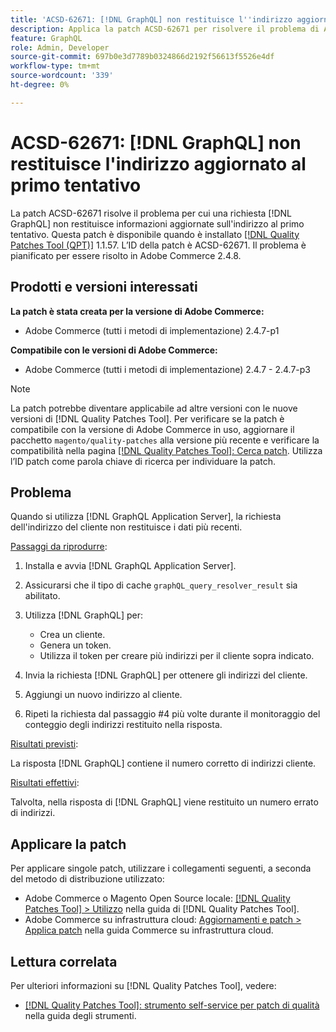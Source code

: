 ```yaml
---
title: 'ACSD-62671: [!DNL GraphQL] non restituisce l''indirizzo aggiornato al primo tentativo'
description: Applica la patch ACSD-62671 per risolvere il problema di Adobe Commerce per cui una richiesta di  [!DNL GraphQL]  non restituisce informazioni aggiornate sull'indirizzo al primo tentativo.
feature: GraphQL
role: Admin, Developer
source-git-commit: 697b0e3d7789b0324866d2192f56613f5526e4df
workflow-type: tm+mt
source-wordcount: '339'
ht-degree: 0%

---
```


# ACSD-62671: [!DNL GraphQL] non restituisce l&#39;indirizzo aggiornato al primo tentativo

La patch ACSD-62671 risolve il problema per cui una richiesta [!DNL GraphQL] non restituisce informazioni aggiornate sull&#39;indirizzo al primo tentativo. Questa patch è disponibile quando è installato [[!DNL Quality Patches Tool (QPT)]](https://experienceleague.adobe.com/docs/commerce-operations/tools/quality-patches-tool/usage.html) 1.1.57. L’ID della patch è ACSD-62671. Il problema è pianificato per essere risolto in Adobe Commerce 2.4.8.

## Prodotti e versioni interessati

**La patch è stata creata per la versione di Adobe Commerce:**

* Adobe Commerce (tutti i metodi di implementazione) 2.4.7-p1

**Compatibile con le versioni di Adobe Commerce:**

* Adobe Commerce (tutti i metodi di implementazione) 2.4.7 - 2.4.7-p3

>[!NOTE]
>
>La patch potrebbe diventare applicabile ad altre versioni con le nuove versioni di [!DNL Quality Patches Tool]. Per verificare se la patch è compatibile con la versione di Adobe Commerce in uso, aggiornare il pacchetto `magento/quality-patches` alla versione più recente e verificare la compatibilità nella pagina [[!DNL Quality Patches Tool]: Cerca patch](https://experienceleague.adobe.com/tools/commerce-quality-patches/index.html). Utilizza l’ID patch come parola chiave di ricerca per individuare la patch.

## Problema

Quando si utilizza [!DNL GraphQL Application Server], la richiesta dell&#39;indirizzo del cliente non restituisce i dati più recenti.

<u>Passaggi da riprodurre</u>:

1. Installa e avvia [!DNL GraphQL Application Server].
1. Assicurarsi che il tipo di cache `graphQL_query_resolver_result` sia abilitato.
1. Utilizza [!DNL GraphQL] per:

   * Crea un cliente.
   * Genera un token.
   * Utilizza il token per creare più indirizzi per il cliente sopra indicato.

1. Invia la richiesta [!DNL GraphQL] per ottenere gli indirizzi del cliente.
1. Aggiungi un nuovo indirizzo al cliente.
1. Ripeti la richiesta dal passaggio #4 più volte durante il monitoraggio del conteggio degli indirizzi restituito nella risposta.

<u>Risultati previsti</u>:

La risposta [!DNL GraphQL] contiene il numero corretto di indirizzi cliente.

<u>Risultati effettivi</u>:

Talvolta, nella risposta di [!DNL GraphQL] viene restituito un numero errato di indirizzi.

## Applicare la patch

Per applicare singole patch, utilizzare i collegamenti seguenti, a seconda del metodo di distribuzione utilizzato:

* Adobe Commerce o Magento Open Source locale: [[!DNL Quality Patches Tool] > Utilizzo](/help/tools/quality-patches-tool/usage.md) nella guida di [!DNL Quality Patches Tool].
* Adobe Commerce su infrastruttura cloud: [Aggiornamenti e patch > Applica patch](https://experienceleague.adobe.com/docs/commerce-cloud-service/user-guide/develop/upgrade/apply-patches.html) nella guida Commerce su infrastruttura cloud.

## Lettura correlata

Per ulteriori informazioni su [!DNL Quality Patches Tool], vedere:

* [[!DNL Quality Patches Tool]: strumento self-service per patch di qualità](/help/tools/quality-patches-tool/quality-patches-tool-to-self-serve-quality-patches.md) nella guida degli strumenti.
